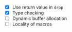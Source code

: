 - [x] Use return value in `drop`
- [x] Type checking
- [ ] Dynamic buffer allocation
- [ ] Locality of macros
